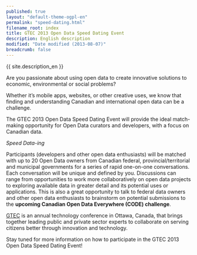 ```yaml
---
published: true
layout: "default-theme-ogpl-en"
permalink: "speed-dating.html"
filename_root: index
title: GTEC 2013 Open Data Speed Dating Event
description: English description
modified: "Date modified (2013-08-07)"
breadcrumb: false
---
```


{{ site.description_en }}

Are you passionate about using open data to create innovative solutions to economic, environmental or social problems?

Whether it’s mobile apps, websites, or other creative uses, we know that finding and understanding Canadian and international open data can be a challenge.

The GTEC 2013 Open Data Speed Dating Event will provide the ideal match-making opportunity for Open Data curators and developers, with a focus on Canadian data. 

*Speed Data-ing*

Participants (developers and other open data enthusiasts) will be matched with up to 20 Open Data owners from Canadian federal, provincial/territorial and municipal governments for a series of rapid one-on-one conversations. Each conversation will be unique and defined by you. Discussions can range from opportunities to work more collaboratively on open data projects to exploring available data in greater detail and its potential uses or applications. This is also a great opportunity to talk to federal data owners and other open data enthusiasts to brainstorm on potential submissions to the **upcoming Canadian Open Data Everywhere (CODE) challenge**.

[GTEC](http://www.gtec.ca/) is an annual technology conference in Ottawa, Canada, that brings together leading public and private sector experts to collaborate on serving citizens better through innovation and technology.

Stay tuned for more information on how to participate in the GTEC 2013 Open Data Speed Dating Event!
